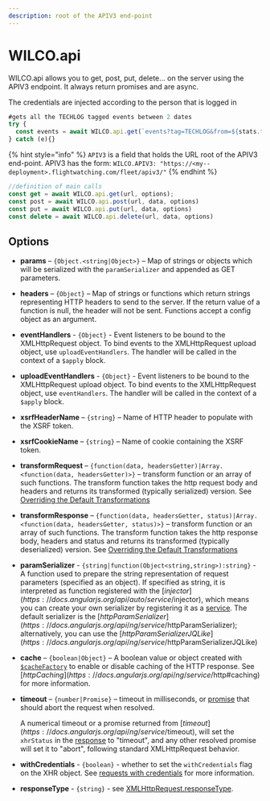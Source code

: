 ```yaml
---
description: root of the APIV3 end-point
---
```


# WILCO.api

WILCO.api allows you to get, post, put, delete... on the server using the APIV3 endpoint. It always return promises and are async.

The credentials are injected according to the person that is logged in

```javascript
#gets all the TECHLOG tagged events between 2 dates
try {
  const events = await WILCO.api.get(`events?tag=TECHLOG&from=${stats.timespan[0]}&to=${stats.timespan[1]}`);
} catch (e){}
```

{% hint style="info" %}
`APIV3` is a field that holds the URL root of the APIV3 end-point. APIV3 has the form: `WILCO.APIV3: "https://<my--deployment>.flightwatching.com/fleet/apiv3/"`
{% endhint %}



```javascript
//definition of main calls
const get = await WILCO.api.get(url, options);
const post = await WILCO.api.post(url, data, options)
const put = await WILCO.api.put(url, data, options)
const delete = await WILCO.api.delete(url, data, options)

```

## **Options**

* **params** – `{Object.<string|Object>}` – Map of strings or objects which will be serialized with the `paramSerializer` and appended as GET parameters.
* **headers** – `{Object}` – Map of strings or functions which return strings representing HTTP headers to send to the server. If the return value of a function is null, the header will not be sent. Functions accept a config object as an argument.
* **eventHandlers** - `{Object}` - Event listeners to be bound to the XMLHttpRequest object. To bind events to the XMLHttpRequest upload object, use `uploadEventHandlers`. The handler will be called in the context of a `$apply` block.
* **uploadEventHandlers** - `{Object}` - Event listeners to be bound to the XMLHttpRequest upload object. To bind events to the XMLHttpRequest object, use `eventHandlers`. The handler will be called in the context of a `$apply` block.
* **xsrfHeaderName** – `{string}` – Name of HTTP header to populate with the XSRF token.
* **xsrfCookieName** – `{string}` – Name of cookie containing the XSRF token.
* **transformRequest** – `{function(data, headersGetter)|Array.<function(data, headersGetter)>}` – transform function or an array of such functions. The transform function takes the http request body and headers and returns its transformed \(typically serialized\) version. See [Overriding the Default Transformations](https://docs.angularjs.org/api/ng/service/$http#overriding-the-default-transformations-per-request)
* **transformResponse** – `{function(data, headersGetter, status)|Array.<function(data, headersGetter, status)>}` – transform function or an array of such functions. The transform function takes the http response body, headers and status and returns its transformed \(typically deserialized\) version. See [Overriding the Default Transformations](https://docs.angularjs.org/api/ng/service/$http#overriding-the-default-transformations-per-request)
* **paramSerializer** - `{string|function(Object<string,string>):string}` - A function used to prepare the string representation of request parameters \(specified as an object\). If specified as string, it is interpreted as function registered with the [$injector](https://docs.angularjs.org/api/auto/service/$injector), which means you can create your own serializer by registering it as a [service](https://docs.angularjs.org/api/auto/service/$provide#service). The default serializer is the [$httpParamSerializer](https://docs.angularjs.org/api/ng/service/$httpParamSerializer); alternatively, you can use the [$httpParamSerializerJQLike](https://docs.angularjs.org/api/ng/service/$httpParamSerializerJQLike)
* **cache** – `{boolean|Object}` – A boolean value or object created with [`$cacheFactory`](https://docs.angularjs.org/api/ng/service/$cacheFactory) to enable or disable caching of the HTTP response. See [$http Caching](https://docs.angularjs.org/api/ng/service/$http#caching) for more information.
* **timeout** – `{number|Promise}` – timeout in milliseconds, or [promise](https://docs.angularjs.org/api/ng/service/$q) that should abort the request when resolved.

  A numerical timeout or a promise returned from [$timeout](https://docs.angularjs.org/api/ng/service/$timeout), will set the `xhrStatus` in the [response](https://docs.angularjs.org/api/ng/service/$http#$http-returns) to "timeout", and any other resolved promise will set it to "abort", following standard XMLHttpRequest behavior.

* **withCredentials** - `{boolean}` - whether to set the `withCredentials` flag on the XHR object. See [requests with credentials](https://developer.mozilla.org/docs/Web/HTTP/Access_control_CORS#Requests_with_credentials) for more information.
* **responseType** - `{string}` - see [XMLHttpRequest.responseType](https://developer.mozilla.org/en-US/docs/Web/API/XMLHttpRequest#xmlhttprequest-responsetype).

